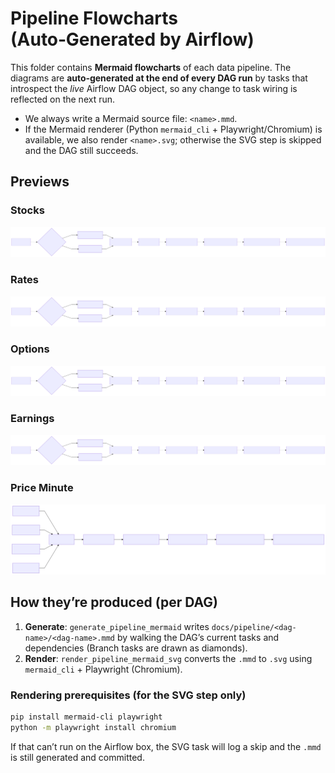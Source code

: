 # Pipeline Flowcharts (Auto‑Generated by Airflow)

This folder contains **Mermaid flowcharts** of each data pipeline. The diagrams are **auto‑generated at the end of every DAG run** by tasks that introspect the *live* Airflow DAG object, so any change to task wiring is reflected on the next run.

- We always write a Mermaid source file: `<name>.mmd`.
- If the Mermaid renderer (Python `mermaid_cli` + Playwright/Chromium) is available, we also render `<name>.svg`; otherwise the SVG step is skipped and the DAG still succeeds.

## Previews

### Stocks
![Stocks Pipeline](stocks/stocks.svg)

### Rates
![Rates Pipeline](rates/rates.svg)

### Options
![Options Pipeline](options/options.svg)

### Earnings
![Earnings Pipeline](earnings/earnings.svg)

### Price Minute
![Price Minute Pipeline](price_minute/price_minute.svg)

## How they’re produced (per DAG)

1. **Generate**: `generate_pipeline_mermaid` writes `docs/pipeline/<dag-name>/<dag-name>.mmd` by walking the DAG’s current tasks and dependencies (Branch tasks are drawn as diamonds).
2. **Render**: `render_pipeline_mermaid_svg` converts the `.mmd` to `.svg` using `mermaid_cli` + Playwright (Chromium).

### Rendering prerequisites (for the SVG step only)

```bash
pip install mermaid-cli playwright
python -m playwright install chromium
```

If that can’t run on the Airflow box, the SVG task will log a skip and the `.mmd` is still generated and committed.
